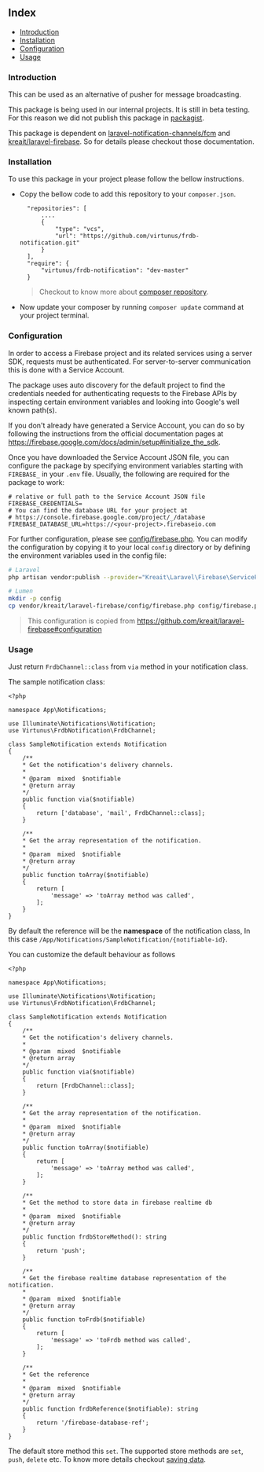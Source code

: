 ## Index
- [Introduction](#introduction)
- [Installation](#installation)
- [Configuration](#configuration)
- [Usage](#usage)


### Introduction
This can be used as an alternative of pusher for message broadcasting.

This package is being used in our internal projects. It is still in beta testing. For this reason we did not publish this package in [packagist](https://packagist.org/).

This package is dependent on [laravel-notification-channels/fcm](https://github.com/laravel-notification-channels/fcm) and [kreait/laravel-firebase](https://github.com/kreait/laravel-firebase). So for details please checkout those documentation.

### Installation
To use this package in your project please follow the bellow instructions.

- Copy the bellow code to add this repository to your `composer.json`. 

        "repositories": [
            ....
            {
                "type": "vcs",
                "url": "https://github.com/virtunus/frdb-notification.git"
            }
        ],
        "require": {
            "virtunus/frdb-notification": "dev-master"
        }

    > Checkout to know more about [composer repository](https://getcomposer.org/doc/05-repositories.md#repository).

- Now update your composer by running `composer update` command at your project terminal.

### Configuration
In order to access a Firebase project and its related services using a server SDK, requests must be authenticated.
For server-to-server communication this is done with a Service Account.

The package uses auto discovery for the default project to find the credentials needed for authenticating requests to
the Firebase APIs by inspecting certain environment variables and looking into Google's well known path(s).

If you don't already have generated a Service Account, you can do so by following the instructions from the
official documentation pages at https://firebase.google.com/docs/admin/setup#initialize_the_sdk.

Once you have downloaded the Service Account JSON file, you can configure the package by specifying
environment variables starting with `FIREBASE_` in your `.env` file. Usually, the following are
required for the package to work:

```
# relative or full path to the Service Account JSON file
FIREBASE_CREDENTIALS=
# You can find the database URL for your project at
# https://console.firebase.google.com/project/_/database
FIREBASE_DATABASE_URL=https://<your-project>.firebaseio.com
```

For further configuration, please see [config/firebase.php](config/firebase.php). You can modify the configuration
by copying it to your local `config` directory or by defining the environment variables used in the config file:

```bash
# Laravel
php artisan vendor:publish --provider="Kreait\Laravel\Firebase\ServiceProvider" --tag=config

# Lumen
mkdir -p config
cp vendor/kreait/laravel-firebase/config/firebase.php config/firebase.php
```

> This configuration is copied from https://github.com/kreait/laravel-firebase#configuration

### Usage
Just return `FrdbChannel::class` from `via` method in your notification class.

The sample notification class:
    
    <?php

    namespace App\Notifications;

    use Illuminate\Notifications\Notification;
    use Virtunus\FrdbNotification\FrdbChannel;

    class SampleNotification extends Notification
    {
        /**
        * Get the notification's delivery channels.
        *
        * @param  mixed  $notifiable
        * @return array
        */
        public function via($notifiable)
        {
            return ['database', 'mail', FrdbChannel::class];
        }

        /**
        * Get the array representation of the notification.
        *
        * @param  mixed  $notifiable
        * @return array
        */
        public function toArray($notifiable)
        {
            return [
                'message' => 'toArray method was called',
            ];
        }
    }

By default the reference will be the **namespace** of the notification class, In this case `/App/Notifications/SampleNotification/{notifiable-id}`.

You can customize the default behaviour as follows


    <?php

    namespace App\Notifications;

    use Illuminate\Notifications\Notification;
    use Virtunus\FrdbNotification\FrdbChannel;

    class SampleNotification extends Notification
    {
        /**
        * Get the notification's delivery channels.
        *
        * @param  mixed  $notifiable
        * @return array
        */
        public function via($notifiable)
        {
            return [FrdbChannel::class];
        }

        /**
        * Get the array representation of the notification.
        *
        * @param  mixed  $notifiable
        * @return array
        */
        public function toArray($notifiable)
        {
            return [
                'message' => 'toArray method was called',
            ];
        }

        /**
        * Get the method to store data in firebase realtime db
        * 
        * @param  mixed  $notifiable
        * @return array
        */
        public function frdbStoreMethod(): string
        {
            return 'push';
        }

        /**
        * Get the firebase realtime database representation of the notification.
        *
        * @param  mixed  $notifiable
        * @return array
        */
        public function toFrdb($notifiable)
        {
            return [
                'message' => 'toFrdb method was called',
            ];
        }

        /**
        * Get the reference
        *
        * @param  mixed  $notifiable
        * @return array
        */
        public function frdbReference($notifiable): string
        {
            return '/firebase-database-ref';
        }
    }


The default store method this `set`. The supported store methods are `set`, `push`, `delete` etc. To know more details checkout [saving data](https://firebase-php.readthedocs.io/en/stable/realtime-database.html#saving-data).
